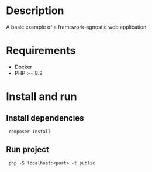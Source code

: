 # Description
A basic example of a framework-agnostic web application

# Requirements
  - Docker
  - PHP >= 8.2

# Install and run
## Install dependencies
`` composer install``
## Run project 
`` php -S localhost:<port> -t public``